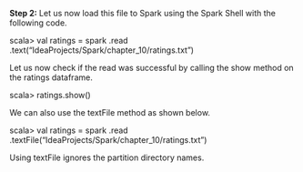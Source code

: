 
**Step 2:** Let us now load this file to Spark using the Spark Shell with the following code.

scala> val ratings = spark
.read
.text(“IdeaProjects/Spark/chapter_10/ratings.txt”)
 

Let us now check if the read was successful by calling the show method on the ratings dataframe.

scala> ratings.show()

 

We can also use the textFile method as shown below.

scala> val ratings = spark
.read
.textFile(“IdeaProjects/Spark/chapter_10/ratings.txt”)

Using textFile ignores the partition directory names.

